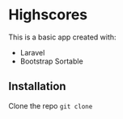 # Highscores

This is a basic app created with:

- Laravel
- Bootstrap Sortable

## Installation

Clone the repo `git clone `

